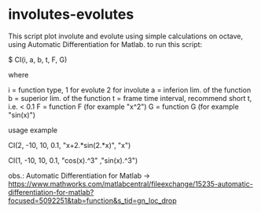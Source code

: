 # involutes-evolutes

This script plot involute and evolute using simple calculations on octave, using Automatic Differentiation for Matlab. to run this script:

$ CI(i, a, b, t, F, G)

where

i = function type, 1 for evolute 
				   2 for involute 
a = inferion lim. of the function
b = superior lim. of the function
t = frame time interval, recommend short t, i.e. < 0.1
F = function F (for example "x^2") 
G = function G (for example "sin(x)")

usage example

CI(2, -10, 10, 0.1, "x+2.*sin(2.*x)", "x")

CI(1, -10, 10, 0.1, "cos(x).^3" ,"sin(x).^3")


obs.: Automatic Differentiation for Matlab -> https://www.mathworks.com/matlabcentral/fileexchange/15235-automatic-differentiation-for-matlab?focused=5092251&tab=function&s_tid=gn_loc_drop
